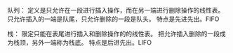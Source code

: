 队列： 定义是只允许在一段进行插入操作，而在另一端进行删除操作的线性表。 只允许插入的一端是队尾，只允许删除的一段是队头。
       特点是先进先出。FIFO

栈： 限定只能在表尾进行插入和删除操作的的线性表。 把允许插入删除的一段成为栈顶，另外一端称为栈底。
     特点是后进先出。LIFO